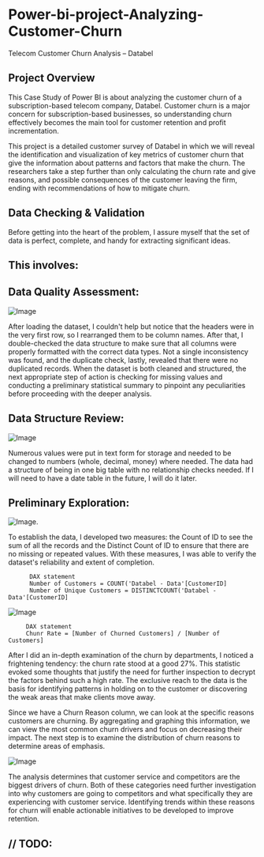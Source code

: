 # Power-bi-project-Analyzing-Customer-Churn
Telecom Customer Churn Analysis – Databel


Project Overview
----------------

This Case Study of Power BI is about analyzing the customer churn of a subscription-based telecom company, Databel. Customer churn is a major concern for subscription-based businesses, so understanding churn effectively becomes the main tool for customer retention and profit incrementation.

This project is a detailed customer survey of Databel in which we will reveal the identification and visualization of key metrics of customer churn that give the information about patterns and factors that make the churn. The researchers take a step further than only calculating the churn rate and give reasons, and possible consequences of the customer leaving the firm, ending with recommendations of how to mitigate churn.


Data Checking & Validation
----

Before getting into the heart of the problem, I assure myself that the set of data is perfect, complete, and handy for extracting significant ideas. 

This involves:
---

 Data Quality Assessment:
 ----
   ![Image](https://github.com/user-attachments/assets/43a548c0-562c-4894-ab84-4aa1592bcca3)
   
   After loading the dataset, I couldn't help but notice that the headers were in the very first row, so I rearranged them to be column names. After that, I double-checked the data structure to make sure that all columns were properly formatted with the correct data types. Not a single inconsistency was found, and the duplicate check, lastly, revealed that there were no duplicated records. When the dataset is both cleaned and structured, the next appropriate step of action is checking for missing values and conducting a preliminary statistical summary to pinpoint any peculiarities before proceeding with the deeper analysis. 


 Data Structure Review: 
 ----
   ![Image](https://github.com/user-attachments/assets/879c4918-74c8-4d05-bc80-412d01268a37)
   
  Numerous values were put in text form for storage and needed to be changed to numbers (whole, decimal, money) where needed. The data had a structure of being in one big table with no relationship checks needed. 
  If I will need to have a date table in the future, I will do it later.

 Preliminary Exploration:
 ---
   ![Image](https://github.com/user-attachments/assets/d73aa4b1-017c-4368-95b0-03c158eccff1).
    
   To establish the data, I developed two measures: the Count of ID to see the sum of all the 
   records and the Distinct Count of ID to ensure that there 
   are no missing or repeated values. With these measures, I was able to verify the dataset's 
   reliability and extent of completion. 
   
          DAX statement
          Number of Customers = COUNT('Databel - Data'[CustomerID]
          Number of Unique Customers = DISTINCTCOUNT('Databel - Data'[CustomerID]
     
   ![Image](https://github.com/user-attachments/assets/8c9551e3-be65-449c-b548-4dbcf27bc10c)
   
         DAX statement 
         Chunr Rate = [Number of Churned Customers] / [Number of Customers]
      
    
   After I did an in-depth examination of the churn by departments, I noticed a frightening 
   tendency: the churn rate stood at a good 27%. This statistic evoked some thoughts that 
   justify the need for further inspection to decrypt the factors behind such a high rate. The 
   exclusive reach to the data  is the basis for identifying patterns in holding on to the 
   customer or discovering the weak  areas that make clients move away.

   Since we have a Churn Reason column, we can look at the specific reasons customers are 
   churning. By aggregating and graphing this information, we can view the most common churn 
   drivers and focus on decreasing their impact. The next step is to examine the distribution 
   of churn reasons to determine areas of emphasis.

   ![Image](https://github.com/user-attachments/assets/8bddbff3-583b-40cd-aaa3-209cd936ee26)

  The analysis determines that customer service and competitors are the biggest drivers of 
  churn. Both of these categories need further investigation into why customers are going to 
  competitors and what specifically they are experiencing with customer service. Identifying 
  trends within these reasons for churn will enable actionable initiatives to be developed to 
  improve retention.

   

// TODO:
--
 
